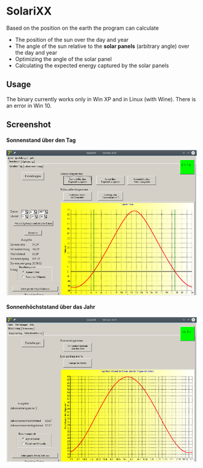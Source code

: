 # SolariXX

Based on the position on the earth the program can calculate

* The position of the sun over the day and year
* The angle of the sun relative to the **solar panels** (arbitrary angle) over the day and year
* Optimizing the angle of the solar panel
* Calculating the expected energy captured by the solar panels


## Usage

The binary currently works only in Win XP and in Linux (with Wine). There is an error in Win 10.

 
## Screenshot 

#### Sonnenstand über den Tag 
![](screenshot-day.png)

#### Sonnenhöchststand über das Jahr
![](screenshot-year.png)

